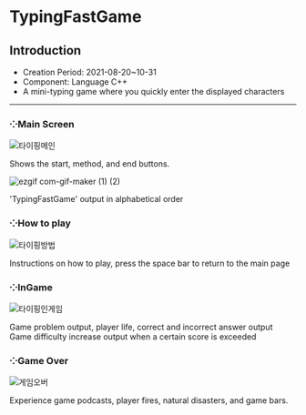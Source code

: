 # TypingFastGame

## Introduction
  * Creation Period: 2021-08-20~10-31
  * Component: Language C++
  * A mini-typing game where you quickly enter the displayed characters
***
### ⁘Main Screen
![타이핑메인](https://user-images.githubusercontent.com/99002828/162569221-800ef577-e1d6-486e-8d36-5857ab7514cd.png)

Shows the start, method, and end buttons.

![ezgif com-gif-maker (1) (2)](https://user-images.githubusercontent.com/99002828/162569223-0cb61f78-95b8-422d-b6f2-22f206e8ad0d.gif)

'TypingFastGame'  output in alphabetical order


### ⁘How to play
![타이핑방법](https://user-images.githubusercontent.com/99002828/162569228-f2b60fa4-296a-4844-a80d-6abd43a51d5d.png)

Instructions on how to play, press the space bar to return to the main page

### ⁘InGame
![타이핑인게임](https://user-images.githubusercontent.com/99002828/162569233-6980bdeb-8a12-4820-854e-708531d07cf5.png)

Game problem output, player life, correct and incorrect answer output Game difficulty increase output when a certain score is exceeded

### ⁘Game Over
![게임오버](https://user-images.githubusercontent.com/99002828/162569238-a528979d-ab11-4e20-8c4e-4d77b196a784.png)

Experience game podcasts, player fires, natural disasters, and game bars.
